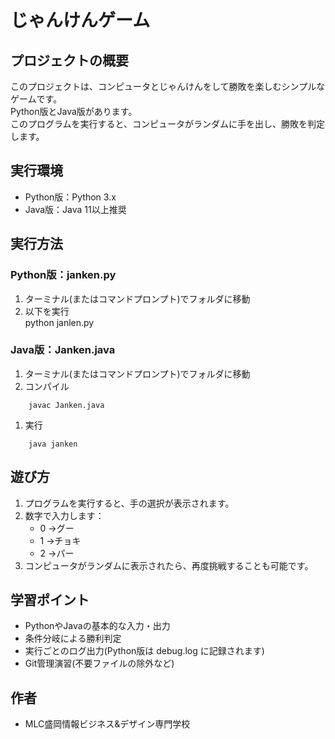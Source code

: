 # じゃんけんゲーム

## プロジェクトの概要
このプロジェクトは、コンピュータとじゃんけんをして勝敗を楽しむシンプルなゲームです。  
Python版とJava版があります。  
このプログラムを実行すると、コンピュータがランダムに手を出し、勝敗を判定します。

## 実行環境
- Python版：Python 3.x
- Java版：Java 11以上推奨

## 実行方法
### Python版：janken.py
1. ターミナル(またはコマンドプロンプト)でフォルダに移動
1. 以下を実行  
python janlen.py
### Java版：Janken.java
1. ターミナル(またはコマンドプロンプト)でフォルダに移動
1. コンパイル  
```
    javac Janken.java
```
1. 実行  
```
    java janken
```

## 遊び方
1. プログラムを実行すると、手の選択が表示されます。
1. 数字で入力します：
    - 0 →グー
    - 1 →チョキ
    - 2 →パー
1. コンピュータがランダムに表示されたら、再度挑戦することも可能です。

## 学習ポイント
- PythonやJavaの基本的な入力・出力
- 条件分岐による勝利判定
- 実行ごとのログ出力(Python版は debug.log に記録されます)
- Git管理演習(不要ファイルの除外など)

## 作者
- MLC盛岡情報ビジネス&デザイン専門学校